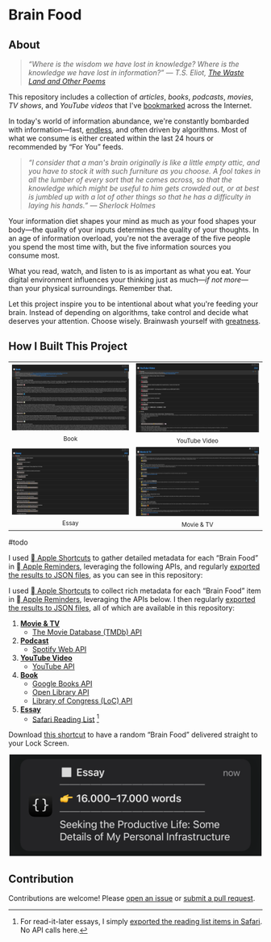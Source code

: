 # Brain Food

## About

> _“Where is the wisdom we have lost in knowledge? Where is the knowledge we have lost in information?” ― T.S. Eliot, [The Waste Land and Other Poems](https://www.goodreads.com/work/quotes/15306654)_

This repository includes a collection of _articles_, _books_, _podcasts_, _movies_, _TV shows_, and _YouTube videos_ that I've [bookmarked](https://huami.ng/bookmarks) across the Internet.

In today's world of information abundance, we're constantly bombarded with information—fast, [endless](https://perell.com/essay/never-ending-now/), and often driven by algorithms. Most of what we consume is either created within the last 24 hours or recommended by “For You” feeds.

> _“I consider that a man's brain originally is like a little empty attic, and you have to stock it with such furniture as you choose. A fool takes in all the lumber of every sort that he comes across, so that the knowledge which might be useful to him gets crowded out, or at best is jumbled up with a lot of other things so that he has a difficulty in laying his hands.” — Sherlock Holmes_

Your information diet shapes your mind as much as your food shapes your body—the quality of your inputs determines the quality of your thoughts. In an age of information overload, you're not the average of the five people you spend the most time with, but the five information sources you consume most.

What you read, watch, and listen to is as important as what you eat. Your digital environment influences your thinking just as much—_if not more_—than your physical surroundings. Remember that.

Let this project inspire you to be intentional about what you're feeding your brain. Instead of depending on algorithms, take control and decide what deserves your attention. Choose wisely. Brainwash yourself with [greatness](https://www.thelindylibrary.org/).

## How I Built This Project

<table align="center">
<tr>
<td align="center">
<a href="assets/book.png">
<kbd>
<img src="assets/book.png" width="" title=""/>
</kbd>
</a>
<br>
<sub>Book</sub>
</td>
<td align="center">
<a href="assets/youtube-video.png">
<kbd>
<img src="assets/youtube-video.png" width="" title=""/>
</kbd>
</a>
<br>
<sub>YouTube Video</sub>
</td>
</tr>
<tr>
<td align="center">
<a href="assets/essay.png">
<kbd>
<img src="assets/essay.png" width="" title=""/>
</kbd>
</a>
<br>
<sub>Essay</sub>
</td>
<td align="center">
<a href="assets/movie-and-tv.png">
<kbd>
<img src="assets/movie-and-tv.png" width="" title=""/>
</kbd>
</a>
<br>
<sub>Movie & TV</sub>
</td>
</tr>
</table>

#todo

I used [ Apple Shortcuts](https://shortcutomation.com/gallery/reminders-automation/organize-brain-food-lists/) to gather detailed metadata for each “Brain Food” in [ Apple Reminders](https://support.apple.com/en-au/guide/reminders/welcome/mac), leveraging the following APIs, and regularly [exported the results to JSON files](https://shortcutomation.com/gallery/brain-food/share-brain-food/), as you can see in this repository:

I used [ Apple Shortcuts](https://shortcutomation.com/gallery/reminders-automation/organize-brain-food-lists/) to collect rich metadata for each “Brain Food” item in [ Apple Reminders](https://support.apple.com/en-au/guide/reminders/welcome/mac), leveraging the APIs below. I then regularly [exported the results to JSON files](https://shortcutomation.com/gallery/brain-food/share-brain-food/), all of which are available in this repository:

1. **[Movie & TV](https://huami.ng/bookmarks/movie-and-tv)**
	* [The Movie Database (TMDb) API](https://developer.themoviedb.org)
2. **[Podcast](https://huami.ng/bookmarks/podcast)**
	* [Spotify Web API](https://developer.spotify.com/documentation/web-api)
3. **[YouTube Video](https://huami.ng/bookmarks/youtube-video)**
	* [YouTube API](https://developers.google.com/youtube/v3/getting-started)
4. **[Book](https://huami.ng/bookmarks/book)**
	* [Google Books API](https://developers.google.com/books/docs/overview)
	* [Open Library API](https://openlibrary.org/developers/api)
	* [Library of Congress (LoC) API](https://www.loc.gov/apis)
5. **[Essay](https://huami.ng/bookmarks/essay)**
	* [Safari Reading List](https://support.apple.com/en-euro/guide/iphone/iph1a4721132/ios) [^1]

Download [this shortcut](https://shortcutomation.com/gallery/shared/brain-food/) to have a random “Brain Food” delivered straight to your Lock Screen.

<p align="center">
<a href="assets/notification.png">
<kbd>
<img src="assets/notification.png" width="500" title=""/>
</kbd>
</a>
</p>

## Contribution

Contributions are welcome! Please [open an issue](https://github.com/huaminghuangtw/Brain-Food/issues/new) or [submit a pull request](https://github.com/huaminghuangtw/Brain-Food/compare).

[^1]: For read-it-later essays, I simply [exported the reading list items in Safari](https://shortcutomation.com/gallery/brain-food/export-safari-reading-list/). No API calls here.
